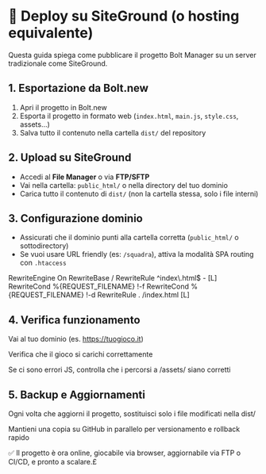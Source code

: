 # 🚀 Deploy su SiteGround (o hosting equivalente)

Questa guida spiega come pubblicare il progetto Bolt Manager su un server tradizionale come SiteGround.

## 1. Esportazione da Bolt.new
1. Apri il progetto in Bolt.new
2. Esporta il progetto in formato web (`index.html`, `main.js`, `style.css`, assets...)
3. Salva tutto il contenuto nella cartella `dist/` del repository

## 2. Upload su SiteGround
- Accedi al **File Manager** o via **FTP/SFTP**
- Vai nella cartella: `public_html/` o nella directory del tuo dominio
- Carica tutto il contenuto di `dist/` (non la cartella stessa, solo i file interni)

## 3. Configurazione dominio
- Assicurati che il dominio punti alla cartella corretta (`public_html/` o sottodirectory)
- Se vuoi usare URL friendly (es: `/squadra`), attiva la modalità SPA routing con `.htaccess`

<IfModule mod_rewrite.c>
  RewriteEngine On
  RewriteBase /
  RewriteRule ^index\.html$ - [L]
  RewriteCond %{REQUEST_FILENAME} !-f
  RewriteCond %{REQUEST_FILENAME} !-d
  RewriteRule . /index.html [L]
</IfModule>

## 4. Verifica funzionamento
Vai al tuo dominio (es. https://tuogioco.it)

Verifica che il gioco si carichi correttamente

Se ci sono errori JS, controlla che i percorsi a /assets/ siano corretti

## 5. Backup e Aggiornamenti
Ogni volta che aggiorni il progetto, sostituisci solo i file modificati nella dist/

Mantieni una copia su GitHub in parallelo per versionamento e rollback rapido

✅ Il progetto è ora online, giocabile via browser, aggiornabile via FTP o CI/CD, e pronto a scalare.£
